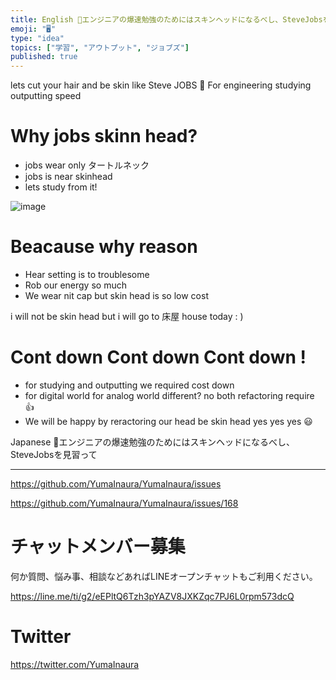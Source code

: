 ```yaml
---
title: English 🤖エンジニアの爆速勉強のためにはスキンヘッドになるべし、SteveJobsを見習って
emoji: "🖥"
type: "idea"
topics: ["学習", "アウトプット", "ジョブズ"]
published: true
---
```


lets cut your hair and be skin like Steve JOBS 👐 For engineering studying outputting speed 

# Why jobs skinn head?

- jobs wear only タートルネック
- jobs is near skinhead
- lets study from it!

![image](https://user-images.githubusercontent.com/13635059/50578720-dc87c980-0e80-11e9-8df4-7fa4f535a5cc.png)

# Beacause why reason

- Hear setting is to troublesome
- Rob our energy so much
- We wear nit cap but skin head is so low cost

i will not be skin head but i will go to 床屋 house today : )

# Cont down Cont down Cont down !

- for studying and outputting we required cost down
- for digital world for analog world different? no both refactoring require 👍 
- We will be happy by reractoring our head be skin head yes yes yes 😃

Japanese 🤖エンジニアの爆速勉強のためにはスキンヘッドになるべし、SteveJobsを見習って

---

https://github.com/YumaInaura/YumaInaura/issues

https://github.com/YumaInaura/YumaInaura/issues/168








<!-- Update From Qiita API -->

# チャットメンバー募集


何か質問、悩み事、相談などあればLINEオープンチャットもご利用ください。

https://line.me/ti/g2/eEPltQ6Tzh3pYAZV8JXKZqc7PJ6L0rpm573dcQ





# Twitter


https://twitter.com/YumaInaura


<!-- Update From Qiita API -->


